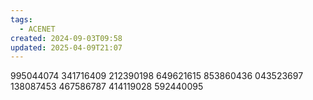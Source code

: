 ```yaml
---
tags:
  - ACENET
created: 2024-09-03T09:58
updated: 2025-04-09T21:07
---
```


995044074
341716409
212390198
649621615
853860436
043523697
138087453
467586787
414119028
592440095

